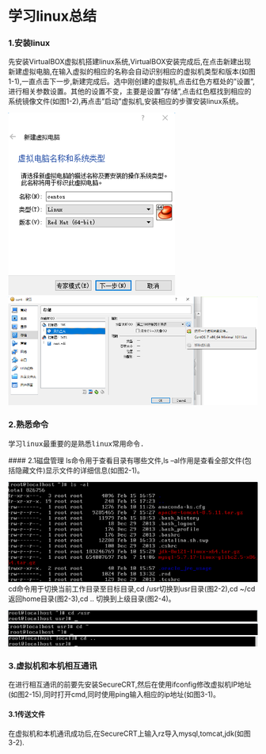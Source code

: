<h1>学习linux总结</h1>
<h3>1.安装linux</h3>
先安装VirtualBOX虚拟机搭建linux系统,VirtualBOX安装完成后,在点击新建出现新建虚拟电脑,在输入虚拟的相应的名称会自动识别相应的虚拟机类型和版本(如图1-1),一直点击下一步,新建完成后。选中刚创建的虚拟机,点击红色方框处的”设置”,进行相关参数设置。其他的设置不变，主要是设置”存储”,点击红色框找到相应的系统镜像文件(如图1-2),再点击”启动”虚拟机,安装相应的步骤安装linux系统。

![image001.png](https://github.com/gaokaomim/learn_linux/blob/master/image/image001.png)
![image002.png](https://github.com/gaokaomim/learn_linux/blob/master/image/image002.png)
<h3>2.熟悉命令</h3>
<pre>学习linux最重要的是熟悉linux常用命令.</pre>
#### 2.1磁盘管理
ls命令用于查看目录有哪些文件,ls –al作用是查看全部文件(包括隐藏文件)显示文件的详细信息(如图2-1)。

![image003.png](https://github.com/gaokaomim/learn_linux/blob/master/image/image003.png)
cd命令用于切换当前工作目录至目标目录,cd /usr切换到usr目录(图2-2),cd ~/cd 返回home目录(图2-3),cd .. 切换到上级目录(图2-4)。

![image004.png](https://github.com/gaokaomim/learn_linux/blob/master/image/image004.png)
![image005.png](https://github.com/gaokaomim/learn_linux/blob/master/image/image005.png)
![image006.png](https://github.com/gaokaomim/learn_linux/blob/master/image/image006.png)

<h3>3.虚拟机和本机相互通讯</h3>
在进行相互通讯的前要先安装SecureCRT,然后在使用ifconfig修改虚拟机IP地址(如图2-15),同时打开cmd,同时使用ping输入相应的ip地址(如图3-1)。

#### 3.1传送文件
在虚拟机和本机通讯成功后,在SecureCRT上输入rz导入mysql,tomcat,jdk(如图3-2).
